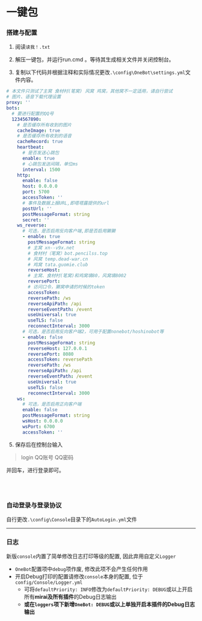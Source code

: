 # 一键包

### 搭建与配置

1) 阅读`读我！.txt`

2) 解压一键包，并运行run.cmd 。等待其生成相关文件并关闭控制台。

3) 复制以下代码并根据注释和实际情况更改`.\config\OneBot\settings.yml`文件内容。

```yaml
# 本文件只测试了主窝 食材村(笔窝) 风窝 鸡窝，其他窝不一定适用，请自行尝试
# 图片、语音下载代理设置
proxy: ''
bots: 
  # 要进行配置的QQ号
  1234567890: 
    # 是否缓存所有收到的图片
    cacheImage: true
    # 是否缓存所有收到的语音
    cacheRecord: true
    heartbeat: 
      # 是否发送心跳包
      enable: true
      # 心跳包发送间隔，单位ms
      interval: 1500
    http: 
      enable: false
      host: 0.0.0.0
      port: 5700
      accessToken: ''
      # 事件及数据上报URL,即塔塔露提供的url
      postUrl: ''
      postMessageFormat: string
      secret: ''
    ws_reverse: 
      # 可选，是否启用反向客户端,即是否启用獭獭
      - enable: true
        postMessageFormat: string
        # 主窝 xn--v9x.net
        # 食材村（笔窝）bot.pencilss.top
        # 风窝 temp.dead-war.cn
        # 鸡窝 tata.guomie.club
        reverseHost: 
        # 主窝、食材村(笔窝)和鸡窝填80，风窝填8002
        reversePort: 
        # 访问口令，獭窝申请的时候的token
        accessToken: 
        reversePath: /ws
        reverseApiPath: /api
        reverseEventPath: /event
        useUniversal: true
        useTLS: false
        reconnectInterval: 3000
      # 可选，是否启用反向客户端2，可用于配置nonebot/hoshinobot等
      - enable: false
        postMessageFormat: string
        reverseHost: 127.0.0.1
        reversePort: 8080
        accessToken: reversePath
        reversePath: /ws
        reverseApiPath: /api
        reverseEventPath: /event
        useUniversal: true
        useTLS: false
        reconnectInterval: 3000
    ws: 
      # 可选，是否启用正向客户端
      enable: false
      postMessageFormat: string
      wsHost: 0.0.0.0
      wsPort: 6700
      accessToken: ''

```

5)  保存后在控制台输入

>login QQ账号 QQ密码

并回车，进行登录即可。  

​      
​      

### 自动登录与登录协议

自行更改`.\config\Console`目录下的`AutoLogin.yml`文件

---

### 日志

新版`console`内置了简单修改日志打印等级的配置, 因此弃用自定义`Logger`

- `OneBot`配置项中`debug`项作废, 修改此项不会产生任何作用
- 开启Debug打印的配置请修改`console`本身的配置, 位于`config/Console/Logger.yml`
  - 可将`defaultPriority: INFO`修改为`defaultPriority: DEBUG`或以上开启所有**mirai及所有插件**的Debug日志输出
  - **或在`loggers`项下新增`OneBot: DEBUG`或以上单独开启本插件的Debug日志输出**